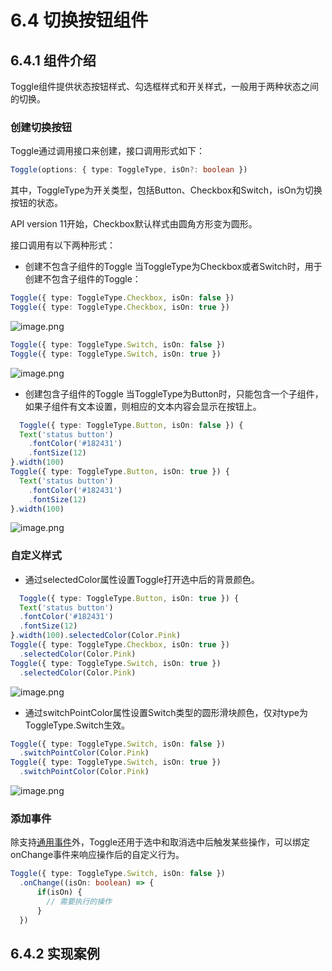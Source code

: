 # 6.4 切换按钮组件
## 6.4.1 组件介绍
Toggle组件提供状态按钮样式、勾选框样式和开关样式，一般用于两种状态之间的切换。
### 创建切换按钮
Toggle通过调用接口来创建，接口调用形式如下：
```ts
Toggle(options: { type: ToggleType, isOn?: boolean })
```
其中，ToggleType为开关类型，包括Button、Checkbox和Switch，isOn为切换按钮的状态。
 
API version 11开始，Checkbox默认样式由圆角方形变为圆形。

接口调用有以下两种形式：
- 创建不包含子组件的Toggle
  当ToggleType为Checkbox或者Switch时，用于创建不包含子组件的Toggle：
```ts
Toggle({ type: ToggleType.Checkbox, isOn: false })
Toggle({ type: ToggleType.Checkbox, isOn: true })
```
![image.png](https://harmonyos-1256472033.cos.ap-shanghai.myqcloud.com/20250505220649263.png)
```ts
Toggle({ type: ToggleType.Switch, isOn: false })
Toggle({ type: ToggleType.Switch, isOn: true })
```
![image.png](https://harmonyos-1256472033.cos.ap-shanghai.myqcloud.com/20250505220719923.png)

- 创建包含子组件的Toggle
  当ToggleType为Button时，只能包含一个子组件，如果子组件有文本设置，则相应的文本内容会显示在按钮上。
```ts
  Toggle({ type: ToggleType.Button, isOn: false }) {
  Text('status button')
    .fontColor('#182431')
    .fontSize(12)
}.width(100)
Toggle({ type: ToggleType.Button, isOn: true }) {
  Text('status button')
    .fontColor('#182431')
    .fontSize(12)
}.width(100)
```
![image.png](https://harmonyos-1256472033.cos.ap-shanghai.myqcloud.com/20250505220739753.png)
### 自定义样式
- 通过selectedColor属性设置Toggle打开选中后的背景颜色。
```ts
  Toggle({ type: ToggleType.Button, isOn: true }) {
  Text('status button')
  .fontColor('#182431')
  .fontSize(12)
}.width(100).selectedColor(Color.Pink)
Toggle({ type: ToggleType.Checkbox, isOn: true })
  .selectedColor(Color.Pink)
Toggle({ type: ToggleType.Switch, isOn: true })
  .selectedColor(Color.Pink)
```
![image.png](https://harmonyos-1256472033.cos.ap-shanghai.myqcloud.com/20250505220827870.png)
- 通过switchPointColor属性设置Switch类型的圆形滑块颜色，仅对type为ToggleType.Switch生效。
```ts
Toggle({ type: ToggleType.Switch, isOn: false })
  .switchPointColor(Color.Pink)
Toggle({ type: ToggleType.Switch, isOn: true })
  .switchPointColor(Color.Pink)
```
![image.png](https://harmonyos-1256472033.cos.ap-shanghai.myqcloud.com/20250505220850732.png)
### 添加事件
除支持[通用事件](https://developer.huawei.com/consumer/cn/doc/harmonyos-references/ts-component-general-events)外，Toggle还用于选中和取消选中后触发某些操作，可以绑定onChange事件来响应操作后的自定义行为。
```ts
Toggle({ type: ToggleType.Switch, isOn: false })
  .onChange((isOn: boolean) => {
      if(isOn) {
        // 需要执行的操作
      }
  })
```
## 6.4.2 实现案例